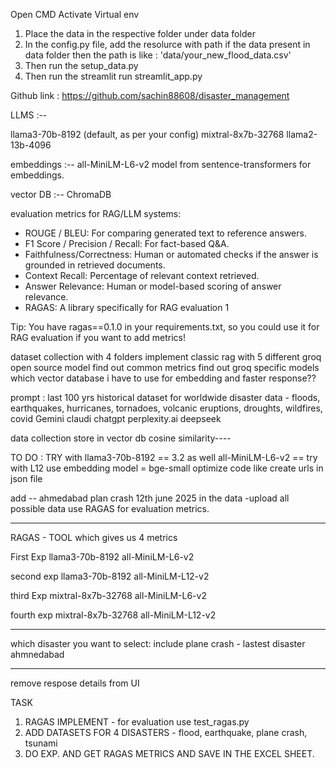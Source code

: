 Open CMD
Activate Virtual env

1. Place the data in the respective folder under data folder
2. In the config.py file, add the resolurce with path if the data present in data folder then the path is like : 'data/your_new_flood_data.csv'
3. Then run the setup_data.py
4. Then run the streamlit run streamlit_app.py 


Github link : https://github.com/sachin88608/disaster_management

LLMS :-- 

llama3-70b-8192 (default, as per your config)
mixtral-8x7b-32768
llama2-13b-4096

embeddings :--
all-MiniLM-L6-v2 model from sentence-transformers for embeddings.

vector DB :--
ChromaDB

evaluation metrics for RAG/LLM systems:

- ROUGE / BLEU: For comparing generated text to reference answers.
- F1 Score / Precision / Recall: For fact-based Q&A.
- Faithfulness/Correctness: Human or automated checks if the answer is grounded in retrieved documents.
- Context Recall: Percentage of relevant context retrieved.
- Answer Relevance: Human or model-based scoring of answer relevance.
- RAGAS: A library specifically for RAG evaluation 1

Tip:
You have ragas==0.1.0 in your requirements.txt, so you could use it for RAG evaluation if you want to add metrics!

dataset collection with 4 folders 
implement classic rag with 5 different groq open source model
find out common metrics 
find out groq specific models 
which vector database i have to use for embedding and faster response??



prompt : last 100 yrs historical dataset for worldwide disaster data - floods, earthquakes, hurricanes, tornadoes, volcanic eruptions, droughts, wildfires, covid 
Gemini 
claudi
chatgpt
perplexity.ai
deepseek


data collection
store in vector db
cosine similarity----



TO DO : 
TRY with llama3-70b-8192 == 3.2 as well 
all-MiniLM-L6-v2 == try with L12
use embedding model = bge-small
optimize code like create urls in json file

add -- ahmedabad plan crash 12th june 2025 in the data -upload all possible data
use RAGAS for evaluation metrics.

----------------------------------
RAGAS - TOOL which gives us 4 metrics

First Exp
llama3-70b-8192   all-MiniLM-L6-v2

second exp
llama3-70b-8192   all-MiniLM-L12-v2

third Exp
mixtral-8x7b-32768   all-MiniLM-L6-v2

fourth exp
mixtral-8x7b-32768   all-MiniLM-L12-v2


------------------------------------
which disaster you want to select: include plane crash - lastest disaster ahmnedabad 

---------------------------------
remove respose details from UI




TASK
1. RAGAS IMPLEMENT - for evaluation use test_ragas.py
2. ADD DATASETS FOR 4 DISASTERS - flood, earthquake, plane crash, tsunami
3. DO EXP. AND GET RAGAS METRICS AND SAVE IN THE EXCEL SHEET.
